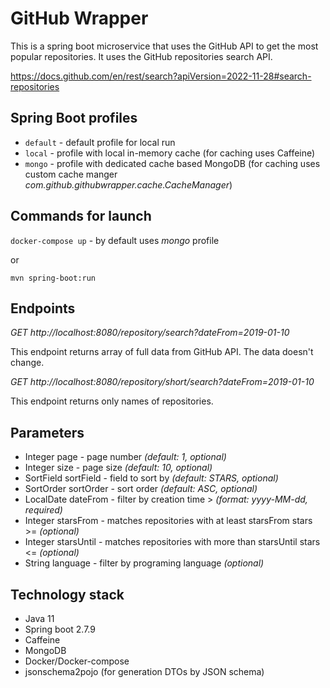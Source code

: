 # GitHub Wrapper

This is a spring boot microservice that uses the GitHub API to get the most popular repositories. 
It uses the GitHub repositories search API.

https://docs.github.com/en/rest/search?apiVersion=2022-11-28#search-repositories

## Spring Boot profiles
* `default` - default profile for local run
* `local` - profile with local in-memory cache (for caching uses Caffeine)
* `mongo` - profile with dedicated cache based MongoDB (for caching uses custom cache manger _com.github.githubwrapper.cache.CacheManager_)

## Commands for launch
`docker-compose up` - by default uses _mongo_ profile

or

`mvn spring-boot:run`

## Endpoints
_GET http://localhost:8080/repository/search?dateFrom=2019-01-10_

This endpoint returns array of full data from GitHub API. The data doesn't change.

_GET http://localhost:8080/repository/short/search?dateFrom=2019-01-10_

This endpoint returns only names of repositories.

## Parameters
* Integer page - page number _(default: 1, optional)_
* Integer size - page size _(default: 10, optional)_
* SortField sortField - field to sort by _(default: STARS, optional)_ 
* SortOrder sortOrder - sort order _(default: ASC, optional)_ 
* LocalDate dateFrom - filter by creation time > _(format: yyyy-MM-dd, required)_
* Integer starsFrom - matches repositories with at least starsFrom stars >= _(optional)_
* Integer starsUntil - matches repositories with more than starsUntil stars <= _(optional)_
* String language - filter by programing language _(optional)_

## Technology stack
* Java 11
* Spring boot 2.7.9
* Caffeine
* MongoDB
* Docker/Docker-compose
* jsonschema2pojo (for generation DTOs by JSON schema)